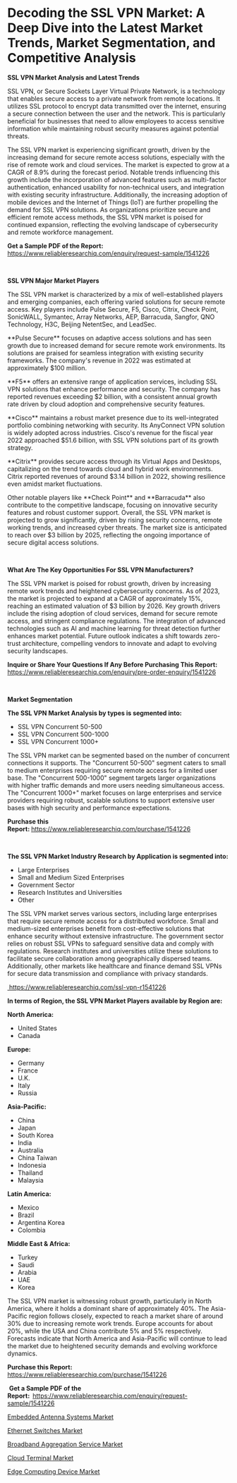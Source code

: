<p><h1>Decoding the SSL VPN Market: A Deep Dive into the Latest Market Trends, Market Segmentation, and Competitive Analysis</h1></p><p><strong>SSL VPN Market Analysis and Latest Trends</strong></p>
<p><p>SSL VPN, or Secure Sockets Layer Virtual Private Network, is a technology that enables secure access to a private network from remote locations. It utilizes SSL protocol to encrypt data transmitted over the internet, ensuring a secure connection between the user and the network. This is particularly beneficial for businesses that need to allow employees to access sensitive information while maintaining robust security measures against potential threats.</p><p>The SSL VPN market is experiencing significant growth, driven by the increasing demand for secure remote access solutions, especially with the rise of remote work and cloud services. The market is expected to grow at a CAGR of 8.9% during the forecast period. Notable trends influencing this growth include the incorporation of advanced features such as multi-factor authentication, enhanced usability for non-technical users, and integration with existing security infrastructure. Additionally, the increasing adoption of mobile devices and the Internet of Things (IoT) are further propelling the demand for SSL VPN solutions. As organizations prioritize secure and efficient remote access methods, the SSL VPN market is poised for continued expansion, reflecting the evolving landscape of cybersecurity and remote workforce management.</p></p>
<p><strong>Get a Sample PDF of the Report:&nbsp;</strong> <a href="https://www.reliableresearchiq.com/enquiry/request-sample/1541226?utm_campaign=99&utm_medium=2&utm_source=Github&utm_content=ia&utm_term=08042025&utm_id=ssl-vpn">https://www.reliableresearchiq.com/enquiry/request-sample/1541226</a></p>
<p>&nbsp;</p>
<p><strong>SSL VPN Major Market Players</strong></p>
<p><p>The SSL VPN market is characterized by a mix of well-established players and emerging companies, each offering varied solutions for secure remote access. Key players include Pulse Secure, F5, Cisco, Citrix, Check Point, SonicWALL, Symantec, Array Networks, AEP, Barracuda, Sangfor, QNO Technology, H3C, Beijing NetentSec, and LeadSec.</p><p>**Pulse Secure** focuses on adaptive access solutions and has seen growth due to increased demand for secure remote work environments. Its solutions are praised for seamless integration with existing security frameworks. The company's revenue in 2022 was estimated at approximately $100 million.</p><p>**F5** offers an extensive range of application services, including SSL VPN solutions that enhance performance and security. The company has reported revenues exceeding $2 billion, with a consistent annual growth rate driven by cloud adoption and comprehensive security features.</p><p>**Cisco** maintains a robust market presence due to its well-integrated portfolio combining networking with security. Its AnyConnect VPN solution is widely adopted across industries. Cisco's revenue for the fiscal year 2022 approached $51.6 billion, with SSL VPN solutions part of its growth strategy.</p><p>**Citrix** provides secure access through its Virtual Apps and Desktops, capitalizing on the trend towards cloud and hybrid work environments. Citrix reported revenues of around $3.14 billion in 2022, showing resilience even amidst market fluctuations.</p><p>Other notable players like **Check Point** and **Barracuda** also contribute to the competitive landscape, focusing on innovative security features and robust customer support. Overall, the SSL VPN market is projected to grow significantly, driven by rising security concerns, remote working trends, and increased cyber threats. The market size is anticipated to reach over $3 billion by 2025, reflecting the ongoing importance of secure digital access solutions.</p></p>
<p>&nbsp;</p>
<p><strong>What Are The Key Opportunities For SSL VPN Manufacturers?</strong></p>
<p><p>The SSL VPN market is poised for robust growth, driven by increasing remote work trends and heightened cybersecurity concerns. As of 2023, the market is projected to expand at a CAGR of approximately 15%, reaching an estimated valuation of $3 billion by 2026. Key growth drivers include the rising adoption of cloud services, demand for secure remote access, and stringent compliance regulations. The integration of advanced technologies such as AI and machine learning for threat detection further enhances market potential. Future outlook indicates a shift towards zero-trust architecture, compelling vendors to innovate and adapt to evolving security landscapes.</p></p>
<p><strong>Inquire or Share Your Questions If Any Before Purchasing This Report:</strong> <a href="https://www.reliableresearchiq.com/enquiry/pre-order-enquiry/1541226?utm_campaign=99&utm_medium=2&utm_source=Github&utm_content=ia&utm_term=08042025&utm_id=ssl-vpn">https://www.reliableresearchiq.com/enquiry/pre-order-enquiry/1541226</a></p>
<p>&nbsp;</p>
<p><strong>Market Segmentation</strong></p>
<p><strong>The SSL VPN Market Analysis by types is segmented into:</strong></p>
<p><ul><li>SSL VPN Concurrent 50-500</li><li>SSL VPN Concurrent 500-1000</li><li>SSL VPN Concurrent 1000+</li></ul></p>
<p><p>The SSL VPN market can be segmented based on the number of concurrent connections it supports. The "Concurrent 50-500" segment caters to small to medium enterprises requiring secure remote access for a limited user base. The "Concurrent 500-1000" segment targets larger organizations with higher traffic demands and more users needing simultaneous access. The "Concurrent 1000+" market focuses on large enterprises and service providers requiring robust, scalable solutions to support extensive user bases with high security and performance expectations.</p></p>
<p><strong>Purchase this Report:&nbsp;</strong><a href="https://www.reliableresearchiq.com/purchase/1541226?utm_campaign=99&utm_medium=2&utm_source=Github&utm_content=ia&utm_term=08042025&utm_id=ssl-vpn">https://www.reliableresearchiq.com/purchase/1541226</a></p>
<p>&nbsp;</p>
<p><strong>The SSL VPN Market Industry Research by Application is segmented into:</strong></p>
<p><ul><li>Large Enterprises</li><li>Small and Medium Sized Enterprises</li><li>Government Sector</li><li>Research Institutes and Universities</li><li>Other</li></ul></p>
<p><p>The SSL VPN market serves various sectors, including large enterprises that require secure remote access for a distributed workforce. Small and medium-sized enterprises benefit from cost-effective solutions that enhance security without extensive infrastructure. The government sector relies on robust SSL VPNs to safeguard sensitive data and comply with regulations. Research institutes and universities utilize these solutions to facilitate secure collaboration among geographically dispersed teams. Additionally, other markets like healthcare and finance demand SSL VPNs for secure data transmission and compliance with privacy standards.</p></p>
<p><a href="https://www.reliableresearchiq.com/ssl-vpn-r1541226?utm_campaign=99&utm_medium=2&utm_source=Github&utm_content=ia&utm_term=08042025&utm_id=ssl-vpn">&nbsp;https://www.reliableresearchiq.com/ssl-vpn-r1541226</a></p>
<p><strong>In terms of Region, the SSL VPN Market Players available by Region are:</strong></p>
<p>
    <p> <strong> North America: </strong>
        <ul>
            <li>United States</li>
            <li>Canada</li>
        </ul>
        </p> 
    <p> <strong> Europe: </strong>
        <ul>
            <li>Germany</li>
            <li>France</li>
            <li>U.K.</li>
            <li>Italy</li>
            <li>Russia</li>
        </ul>
        </p> 
    <p> <strong> Asia-Pacific: </strong>
        <ul>
            <li>China</li>
            <li>Japan</li>
            <li>South Korea</li>
            <li>India</li>
            <li>Australia</li>
            <li>China Taiwan</li>
            <li>Indonesia</li>
            <li>Thailand</li>
            <li>Malaysia</li>
        </ul>
        </p> 
    <p> <strong> Latin America: </strong>
        <ul>
            <li>Mexico</li>
            <li>Brazil</li>
            <li>Argentina Korea</li>
            <li>Colombia</li>
        </ul>
        </p> 
    <p> <strong> Middle East & Africa: </strong>
        <ul>
            <li>Turkey</li>
            <li>Saudi</li>
            <li>Arabia</li>
            <li>UAE</li>
            <li>Korea</li>
        </ul>
    </p>
    </p>
<p><p>The SSL VPN market is witnessing robust growth, particularly in North America, where it holds a dominant share of approximately 40%. The Asia-Pacific region follows closely, expected to reach a market share of around 30% due to increasing remote work trends. Europe accounts for about 20%, while the USA and China contribute 5% and 5% respectively. Forecasts indicate that North America and Asia-Pacific will continue to lead the market due to heightened security demands and evolving workforce dynamics.</p></p>
<p><strong>Purchase this Report: </strong><a href="https://www.reliableresearchiq.com/purchase/1541226?utm_campaign=99&utm_medium=2&utm_source=Github&utm_content=ia&utm_term=08042025&utm_id=ssl-vpn">https://www.reliableresearchiq.com/purchase/1541226</a></p>
<p>&nbsp;<strong>Get a Sample PDF of the Report:&nbsp;&nbsp;</strong><a href="https://www.reliableresearchiq.com/enquiry/request-sample/1541226?utm_campaign=99&utm_medium=2&utm_source=Github&utm_content=ia&utm_term=08042025&utm_id=ssl-vpn">https://www.reliableresearchiq.com/enquiry/request-sample/1541226</a></p>
<p><strong></strong></p>
<p><p><a href="https://github.com/saqafidrahea/Market-Research-Report-List-1/blob/main/embedded-antenna-systems-market.md?utm_campaign=99&utm_medium=2&utm_source=Github&utm_content=ia&utm_term=08042025&utm_id=ssl-vpn">Embedded Antenna Systems Market</a></p><p><a href="https://github.com/vespigeakexc/Market-Research-Report-List-1/blob/main/ethernet-switches-market.md?utm_campaign=99&utm_medium=2&utm_source=Github&utm_content=ia&utm_term=08042025&utm_id=ssl-vpn">Ethernet Switches Market</a></p><p><a href="https://github.com/bartzthateis/Market-Research-Report-List-1/blob/main/broadband-aggregation-service-market.md?utm_campaign=99&utm_medium=2&utm_source=Github&utm_content=ia&utm_term=08042025&utm_id=ssl-vpn">Broadband Aggregation Service Market</a></p><p><a href="https://github.com/afghatakito29/Market-Research-Report-List-1/blob/main/cloud-terminal-market.md?utm_campaign=99&utm_medium=2&utm_source=Github&utm_content=ia&utm_term=08042025&utm_id=ssl-vpn">Cloud Terminal Market</a></p><p><a href="https://github.com/eimutelufta/Market-Research-Report-List-1/blob/main/edge-computing-device-market.md?utm_campaign=99&utm_medium=2&utm_source=Github&utm_content=ia&utm_term=08042025&utm_id=ssl-vpn">Edge Computing Device Market</a></p></p>